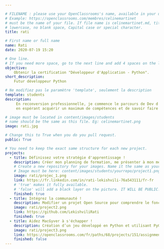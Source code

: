 ```yaml
---

# FILENAME : please use your OpenClassrooms's name, available in your url.
# Example: https://openclassrooms.com/membres/celinemartinet
# must be the name of your file. If file name is celinemartinet.md, title is celinemartinet.
# lowercase, no blank space, Capital case or special character.
title: rati

# First name or full name
name: Rati
date: 2020-07-19 15:20

# One line.
# If you need more space, go to the next line and add 4 spaces on the left, as in 'description'.
objective: 
    Obtenir la certification "Développeur d'Application - Python".
short_description: 
    Futur développeur Python 

# Ne modifiez pas le paramètre 'template', seulement la description
template: students
description:
     En reconversion professionnelle, je commence le parcours de Dev d'application Python
     en espérant acquérir un maximum de compétences et de savoir faire pour le temps que j'y consacrerai

# image must be located in content/images/students
# name should be the same as this file. Eg: celinemartinet.png
image: rati.jpg

# Change this to True when you do you pull request.
public: True

# You need to keep the exact same structure for each new project.
projects:
  - title: Définissez votre stratégie d'apprentissage !
    description: Créer mon planning de formation, me présenter à mon mentor et à la communauté.
    # Create a new repository for your images. Name it the same as your nickname and profile picture.
    # Image must be here: content/images/students/yourrepo/project1.png
    image: rati/projec_1.png
    link: https://fr.linkedin.com/in/rati-lekishvili-76a543111/fr-fr
    # 'true' makes it fully available.
    # 'false' will add a black layer on the picture. IT WILL BE PUBLIC!
    finished: true
  - title: Intégrez la communauté !
    description: Modifier un projet Open Source pour comprendre le fonctionnement de Git, de Github et des pull requests. 
    image: rati/project2.png
    link: https://github.com/LekishviliRati
    finished: true
  - title: Aidez MacGyver à s'échapper !
    description: Création d’un jeu développé en Python et utilisant PyGame.
    image: rati/project3.png
    link: https://openclassrooms.com/fr/paths/68/projects/151/assignment
    finished: false
---
```

